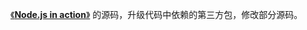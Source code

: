 [《**Node.js in action**》](https://www.manning.com/books/node-js-in-action) 的源码，升级代码中依赖的第三方包，修改部分源码。
